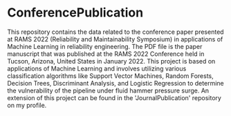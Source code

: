 # ConferencePublication
This repository contains the data related to the conference paper presented at RAMS 2022 (Reliability and Maintainability Symposium) in applications of Machine Learning in reliability engineering.
The PDF file is the paper manuscript that was published at the RAMS 2022 Conference held in Tucson, Arizona, United States in January 2022. This project is based on applications of Machine Learning and involves utilizing various classification algorithms like Support Vector Machines, Random Forests, Decision Trees, Discriminant Analysis, and Logistic Regression to determine the vulnerability of the pipeline under fluid hammer pressure surge. An extension of this project can be found in the 'JournalPublication' repository on my profile.
